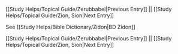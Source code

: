 [[Study Helps/Topical Guide/Zerubbabel|Previous Entry]]  ||  [[Study Helps/Topical Guide/Zion, Sion|Next Entry]]

 See [[Study Helps/Bible Dictionary/Zidon|BD Zidon]]

[[Study Helps/Topical Guide/Zerubbabel|Previous Entry]]  ||  [[Study Helps/Topical Guide/Zion, Sion|Next Entry]]